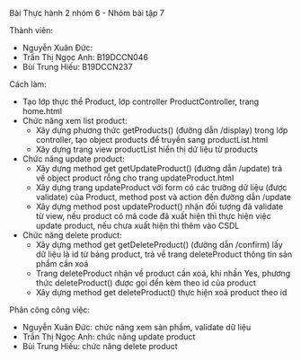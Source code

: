 Bài Thực hành 2 nhóm 6 - Nhóm bài tập 7

Thành viên:
- Nguyễn Xuân Đức:
- Trần Thị Ngọc Anh: B19DCCN046
- Bùi Trung Hiếu: B19DCCN237

Cách làm:
- Tạo lớp thực thể Product, lớp controller ProductController, trang home.html
- Chức năng xem list product:
   + Xây dựng phương thức getProducts() (đường dẫn /display) trong lớp controller, tạo object products để truyền sang productList.html
   + Xây dựng trang view productList hiển thị dữ liệu từ products
- Chức năng update product:
   + Xây dựng method get getUpdateProduct() (đường dẫn /update) trả về object product rỗng cho trang updateProduct.html
   + Xây dựng trang updateProduct với form có các trường dữ liệu (được validate) của Product, method post và action đến đường dẫn /update
   + Xây dựng method post updateProduct() nhận đối tượng đã validate từ view, nếu product có mã code đã xuất hiện thì thực hiện việc update product,
     nếu chưa xuất hiện thì thêm vào CSDL
- Chức năng delete product:
   + Xây dựng method get getDeleteProduct() (đường dẫn /confirm) lấy dữ liệu là id từ bảng product, trả về trang deleteProduct thông tin sản phẩm cần xoá
   + Trang deleteProduct nhận về product cần xoá, khi nhấn Yes, phương thức deleteProduct() được gọi đến kèm theo id của product
   + Xây dựng method get deleteProduct() thực hiện xoá product theo id
 
 Phân công công việc:
 - Nguyễn Xuân Đức: chức năng xem sản phẩm, validate dữ liệu
 - Trần Thị Ngọc Anh: chức năng update product
 - Bùi Trung Hiếu: chức năng delete product
